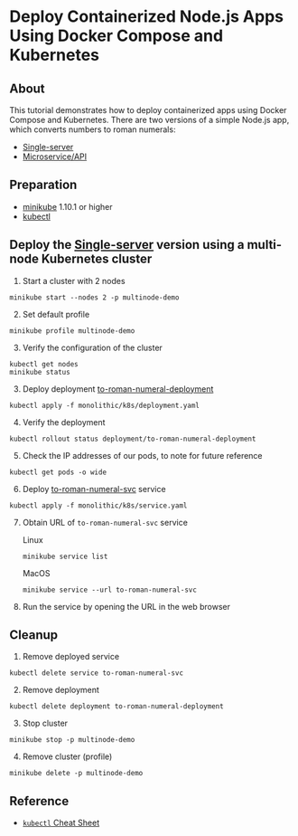 # Deploy Containerized Node.js Apps Using Docker Compose and Kubernetes

## About
This tutorial demonstrates how to deploy containerized apps using Docker Compose and Kubernetes.  There are two versions of a simple Node.js app, which converts numbers to roman numerals:

- [Single-server](monolithic/) 
- [Microservice/API](soa/)

## Preparation
- [minikube](https://minikube.sigs.k8s.io/docs/start/) 1.10.1 or higher
- [kubectl](https://kubernetes.io/docs/tasks/tools/install-kubectl/)

## Deploy the [Single-server](monolithic/) version using a multi-node Kubernetes cluster
1. Start a cluster with 2 nodes 
```
minikube start --nodes 2 -p multinode-demo
```
2. Set default profile
```
minikube profile multinode-demo
```
3. Verify the configuration of the cluster
```
kubectl get nodes
minikube status
```
3. Deploy deployment [to-roman-numeral-deployment](monolithic/k8s/deployment.yaml)
```
kubectl apply -f monolithic/k8s/deployment.yaml
```
4. Verify the deployment
```
kubectl rollout status deployment/to-roman-numeral-deployment
```
5. Check the IP addresses of our pods, to note for future reference
```
kubectl get pods -o wide
```
6. Deploy [to-roman-numeral-svc](monolithic/k8s/service.yaml) service
```
kubectl apply -f monolithic/k8s/service.yaml
```
7. Obtain URL of `to-roman-numeral-svc` service

     Linux
     ```
     minikube service list
     ```
     MacOS
     ```
     minikube service --url to-roman-numeral-svc
     ```
8. Run the service by opening the URL in the web browser

## Cleanup
1. Remove deployed service
```
kubectl delete service to-roman-numeral-svc
```
2. Remove deployment
```
kubectl delete deployment to-roman-numeral-deployment
```
3. Stop cluster
```
minikube stop -p multinode-demo
```
4. Remove cluster (profile)
```
minikube delete -p multinode-demo
```

## Reference
- [`kubectl` Cheat Sheet](https://kubernetes.io/docs/reference/kubectl/cheatsheet/)

